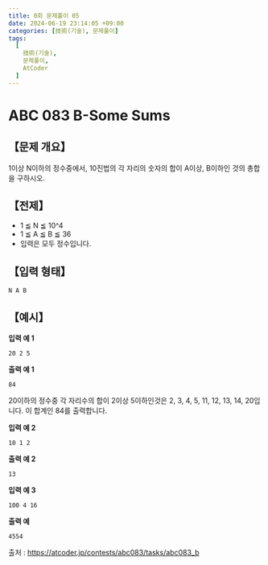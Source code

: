 ```yaml
---
title: 0회 문제풀이 05
date: 2024-06-19 23:14:05 +09:00
categories: [技術(기술), 문제풀이]
tags:
  [
    技術(기술),
    문제풀이,
    AtCoder
  ]
---
```

# ABC 083 B-Some Sums
## 【문제 개요】
1이상 N이하의 정수중에서, 10진법의 각 자리의 숫자의 합이 A이상, B이하인 것의 총합을 구하시오.

## 【전제】
- 1 ≦ N ≦ 10^4
- 1 ≦ A ≦ B ≦ 36
- 입력은 모두 정수입니다.

## 【입력 형태】
`N A B`

## 【예시】

**입력 예 1**

`20 2 5`

**출력 예 1**

`84`

20이하의 정수중 각 자리수의 합이 2이상 5이하인것은 2, 3, 4, 5, 11, 12, 13, 14, 20입니다. 이 합계인 84를 출력합니다.

**입력 예 2**

`10 1 2`

**출력 예 2**

`13`
 
**입력 예 3**

`100 4 16`

**출력 예**

`4554`

출처 : https://atcoder.jp/contests/abc083/tasks/abc083_b
